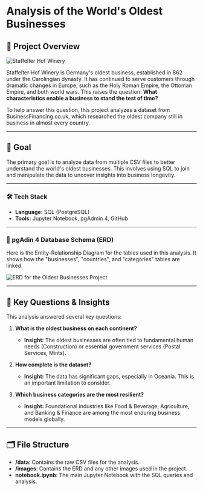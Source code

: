 # Analysis of the World's Oldest Businesses

## 📖 Project Overview

![Staffelter Hof Winery](https://github.com/PedroEvaristo1/SQL_notebooks/blob/main/oldest_businesses_analysis/images/MKn_Staffelter_Hof.jpeg)

Staffelter Hof Winery is Germany's oldest business, established in 862 under the Carolingian dynasty. It has continued to serve customers through dramatic changes in Europe, such as the Holy Roman Empire, the Ottoman Empire, and both world wars. This raises the question: **What characteristics enable a business to stand the test of time?**

To help answer this question, this project analyzes a dataset from BusinessFinancing.co.uk, which researched the oldest company still in business in almost every country.

---

## 🎯 Goal

The primary goal is to analyze data from multiple CSV files to better understand the world's oldest businesses. This involves using SQL to join and manipulate the data to uncover insights into business longevity.

---

### 🛠️ Tech Stack

- **Language:** SQL (PostgreSQL)
- **Tools:** Jupyter Notebook, pgAdmin 4, GitHub
  
---

### 📂 pgAdin 4 Database Schema (ERD)

Here is the Entity-Relationship Diagram for the tables used in this analysis. It shows how the "businesses", "countries", and "categories" tables are linked.

![ERD for the Oldest Businesses Project](https://github.com/PedroEvaristo1/SQL_notebooks/blob/main/oldest_businesses_analysis/images/oldest_business_datacamp_ERD.png)

---

## 🔎 Key Questions & Insights

This analysis answered several key questions:

1.  **What is the oldest business on each continent?**
    * **Insight:** The oldest businesses are often tied to fundamental human needs (Construction) or essential government services (Postal Services, Mints).

2.  **How complete is the dataset?**
    * **Insight:** The data has significant gaps, especially in Oceania. This is an important limitation to consider.

3.  **Which business categories are the most resilient?**
    * **Insight:** Foundational industries like Food & Beverage, Agriculture, and Banking & Finance are among the most enduring business models globally.

---

## 🗂️ File Structure

- **/data**: Contains the raw CSV files for the analysis.
- **/images**: Contains the ERD and any other images used in the project.
- **notebook.ipynb**: The main Jupyter Notebook with the SQL queries and analysis.
